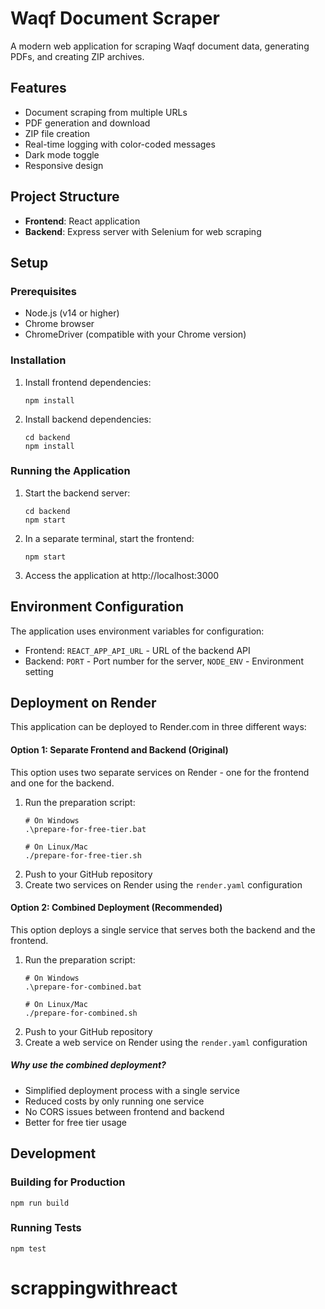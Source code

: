 # Waqf Document Scraper

A modern web application for scraping Waqf document data, generating PDFs, and creating ZIP archives.

## Features

- Document scraping from multiple URLs
- PDF generation and download
- ZIP file creation
- Real-time logging with color-coded messages
- Dark mode toggle
- Responsive design

## Project Structure

- **Frontend**: React application
- **Backend**: Express server with Selenium for web scraping

## Setup

### Prerequisites

- Node.js (v14 or higher)
- Chrome browser
- ChromeDriver (compatible with your Chrome version)

### Installation

1. Install frontend dependencies:
   ```
   npm install
   ```

2. Install backend dependencies:
   ```
   cd backend
   npm install
   ```

### Running the Application

1. Start the backend server:
   ```
   cd backend
   npm start
   ```

2. In a separate terminal, start the frontend:
   ```
   npm start
   ```

3. Access the application at http://localhost:3000

## Environment Configuration

The application uses environment variables for configuration:

- Frontend: `REACT_APP_API_URL` - URL of the backend API
- Backend: `PORT` - Port number for the server, `NODE_ENV` - Environment setting

## Deployment on Render

This application can be deployed to Render.com in three different ways:

#### Option 1: Separate Frontend and Backend (Original)
This option uses two separate services on Render - one for the frontend and one for the backend.

1. Run the preparation script:
   ```
   # On Windows
   .\prepare-for-free-tier.bat
   
   # On Linux/Mac
   ./prepare-for-free-tier.sh
   ```
2. Push to your GitHub repository
3. Create two services on Render using the `render.yaml` configuration

#### Option 2: Combined Deployment (Recommended)
This option deploys a single service that serves both the backend and the frontend.

1. Run the preparation script:
   ```
   # On Windows
   .\prepare-for-combined.bat
   
   # On Linux/Mac
   ./prepare-for-combined.sh
   ```
2. Push to your GitHub repository
3. Create a web service on Render using the `render.yaml` configuration

##### Why use the combined deployment?
- Simplified deployment process with a single service
- Reduced costs by only running one service
- No CORS issues between frontend and backend
- Better for free tier usage

## Development

### Building for Production

```
npm run build
```

### Running Tests

```
npm test
```
# scrappingwithreact
